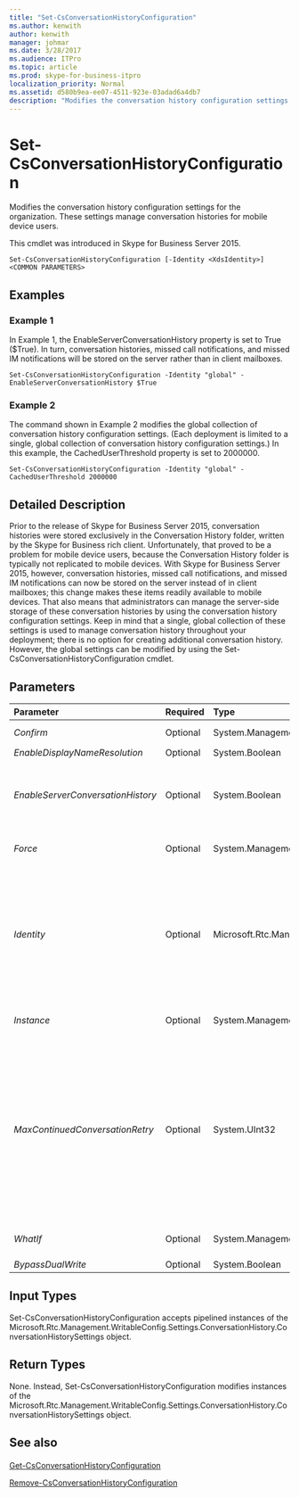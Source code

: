 ```yaml
---
title: "Set-CsConversationHistoryConfiguration"
ms.author: kenwith
author: kenwith
manager: johmar
ms.date: 3/28/2017
ms.audience: ITPro
ms.topic: article
ms.prod: skype-for-business-itpro
localization_priority: Normal
ms.assetid: d580b9ea-ee07-4511-923e-03adad6a4db7
description: "Modifies the conversation history configuration settings for the organization. These settings manage conversation histories for mobile device users."
---
```


# Set-CsConversationHistoryConfiguration
 
Modifies the conversation history configuration settings for the organization. These settings manage conversation histories for mobile device users.
  
This cmdlet was introduced in Skype for Business Server 2015.
  
```
Set-CsConversationHistoryConfiguration [-Identity <XdsIdentity>] <COMMON PARAMETERS>

```

## Examples
<a name="Examples"> </a>

### Example 1

In Example 1, the EnableServerConversationHistory property is set to True ($True). In turn, conversation histories, missed call notifications, and missed IM notifications will be stored on the server rather than in client mailboxes.
  
```
Set-CsConversationHistoryConfiguration -Identity "global" -EnableServerConversationHistory $True
```

### Example 2

The command shown in Example 2 modifies the global collection of conversation history configuration settings. (Each deployment is limited to a single, global collection of conversation history configuration settings.) In this example, the CachedUserThreshold property is set to 2000000.
  
```
Set-CsConversationHistoryConfiguration -Identity "global" -CachedUserThreshold 2000000
```

## Detailed Description
<a name="DetailedDescription"> </a>

Prior to the release of Skype for Business Server 2015, conversation histories were stored exclusively in the Conversation History folder, written by the Skype for Business rich client. Unfortunately, that proved to be a problem for mobile device users, because the Conversation History folder is typically not replicated to mobile devices. With Skype for Business Server 2015, however, conversation histories, missed call notifications, and missed IM notifications can now be stored on the server instead of in client mailboxes; this change makes these items readily available to mobile devices. That also means that administrators can manage the server-side storage of these conversation histories by using the conversation history configuration settings. Keep in mind that a single, global collection of these settings is used to manage conversation history throughout your deployment; there is no option for creating additional conversation history. However, the global settings can be modified by using the Set-CsConversationHistoryConfiguration cmdlet. 
  
## Parameters
<a name="DetailedDescription"> </a>

|**Parameter**|**Required**|**Type**|**Description**|
|:-----|:-----|:-----|:-----|
| _Confirm_ <br/> |Optional  <br/> |System.Management.Automation.SwitchParameter  <br/> |Prompts you for confirmation before executing the command.  <br/> |
| _EnableDisplayNameResolution_ <br/> |Optional  <br/> |System.Boolean  <br/> |PARAMVALUE: $true | $false  <br/> |
| _EnableServerConversationHistory_ <br/> |Optional  <br/> |System.Boolean  <br/> |When set to True ($True), conversation histories and related information will be stored on the server. The default value is False, which means that this information is stored in user mailboxes.  <br/> |
| _Force_ <br/> |Optional  <br/> |System.Management.Automation.SwitchParameter  <br/> |Suppresses the display of any non-fatal error message that might occur when running the command.  <br/> |
| _Identity_ <br/> |Optional  <br/> |Microsoft.Rtc.Management.Xds.XdsIdentity  <br/> |Unique Identity of the conversation history configuration settings being modified. Because you can only have a single, global instance of these settings, you do not need to specify an Identity when calling the Set-CsConversationHistoryConfiguration cmdlet. However, you can still use the following syntax to reference the global settings:  <br/>  `-Identity "global"` <br/> |
| _Instance_ <br/> |Optional  <br/> |System.Management.Automation.PSObject  <br/> |Allows you to pass a reference to an object to the cmdlet rather than set individual parameter values.  <br/> |
| _MaxContinuedConversationRetry_ <br/> |Optional  <br/> |System.UInt32  <br/> |Specifies the maximum number of times the Skype for Business Server will search for a previous conversation item from Exchange to create a continued conversation. If the previous conversation is not found in the specified number of attempts, a new conversation is created. Increasing this value will present more continued conversations, but at the cost of decreased performance. This parameter should not be used except in situations where Exchange connections are known to be unreliable. The default value is 3.  <br/> |
| _WhatIf_ <br/> |Optional  <br/> |System.Management.Automation.SwitchParameter  <br/> |Describes what would happen if you executed the command without actually executing the command.  <br/> |
| _BypassDualWrite_ <br/> |Optional  <br/> |System.Boolean  <br/> |PARAMVALUE: $true | $false  <br/> |
   
## Input Types
<a name="InputTypes"> </a>

Set-CsConversationHistoryConfiguration accepts pipelined instances of the Microsoft.Rtc.Management.WritableConfig.Settings.ConversationHistory.ConversationHistorySettings object. 
  
## Return Types
<a name="ReturnTypes"> </a>

None. Instead, Set-CsConversationHistoryConfiguration modifies instances of the Microsoft.Rtc.Management.WritableConfig.Settings.ConversationHistory.ConversationHistorySettings object.
  
## See also
<a name="ReturnTypes"> </a>

#### 

[Get-CsConversationHistoryConfiguration](get-csconversationhistoryconfiguration.md)
  
[Remove-CsConversationHistoryConfiguration](remove-csconversationhistoryconfiguration.md)

